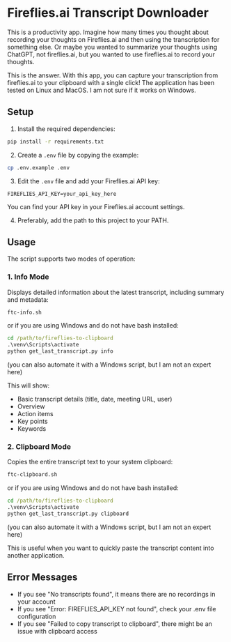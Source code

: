 # Fireflies.ai Transcript Downloader

This is a productivity app. Imagine how many times you thought about recording your thoughts on Fireflies.ai and then using the transcription for something else. Or maybe you wanted to summarize your thoughts using ChatGPT, not fireflies.ai, but you wanted to use fireflies.ai to record your thoughts.

This is the answer. With this app, you can capture your transcription from fireflies.ai to your clipboard with a single click! The application has been tested on Linux and MacOS. I am not sure if it works on Windows.

## Setup

1. Install the required dependencies:
```bash
pip install -r requirements.txt
```

2. Create a `.env` file by copying the example:
```bash
cp .env.example .env
```

3. Edit the `.env` file and add your Fireflies.ai API key:
```
FIREFLIES_API_KEY=your_api_key_here
```

You can find your API key in your Fireflies.ai account settings.

4. Preferably, add the path to this project to your PATH.

## Usage

The script supports two modes of operation:

### 1. Info Mode
Displays detailed information about the latest transcript, including summary and metadata:

```bash
ftc-info.sh
```

or if you are using Windows and do not have bash installed:

```cmd
cd /path/to/fireflies-to-clipboard
.\venv\Scripts\activate
python get_last_transcript.py info
```

(you can also automate it with a Windows script, but I am not an expert here)


This will show:
- Basic transcript details (title, date, meeting URL, user)
- Overview
- Action items
- Key points
- Keywords

### 2. Clipboard Mode
Copies the entire transcript text to your system clipboard:

```bash
ftc-clipboard.sh
```

or if you are using Windows and do not have bash installed:

```cmd
cd /path/to/fireflies-to-clipboard
.\venv\Scripts\activate
python get_last_transcript.py clipboard
```

(you can also automate it with a Windows script, but I am not an expert here)


This is useful when you want to quickly paste the transcript content into another application.

## Error Messages

- If you see "No transcripts found", it means there are no recordings in your account
- If you see "Error: FIREFLIES_API_KEY not found", check your .env file configuration
- If you see "Failed to copy transcript to clipboard", there might be an issue with clipboard access 
